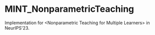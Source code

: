 # MINT_NonparametricTeaching
Implementation for &lt;Nonparametric Teaching for Multiple Learners> in NeurIPS'23.
